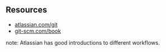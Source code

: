 ## Resources
* [atlassian.com/git](https://www.atlassian.com/git)
* [git-scm.com/book](https://git-scm.com/book)

note:
Atlassian has good introductions to different workflows.
